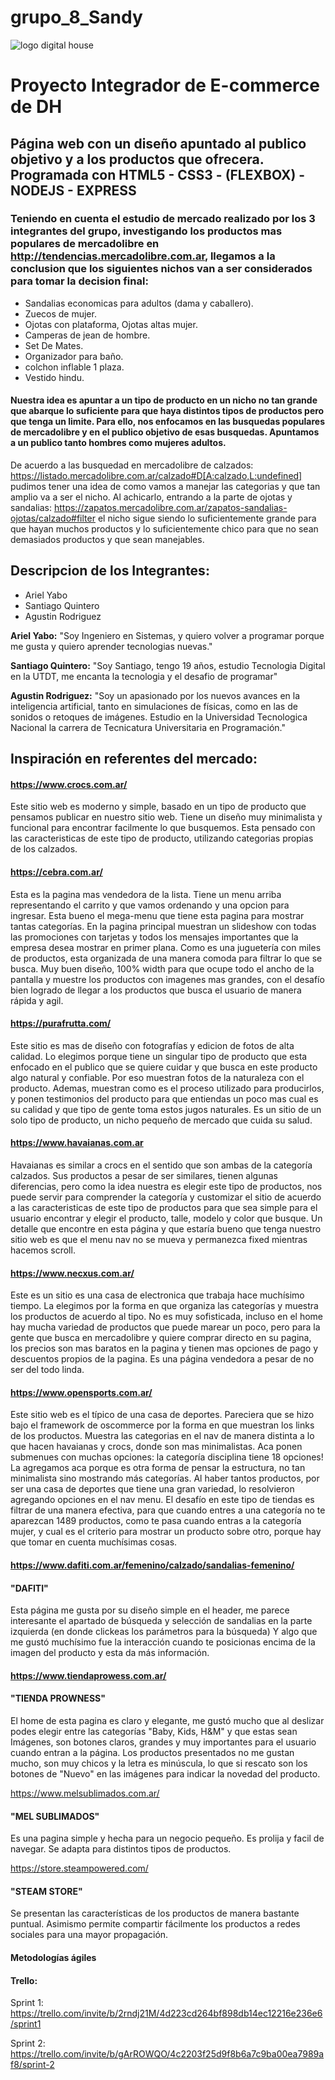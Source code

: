 # grupo_8_Sandy

![logo digital house](https://www.digitalhouse.com/ar/logo-dh-blanco.png)

# Proyecto Integrador de E-commerce de DH

## Página web con un diseño apuntado al publico objetivo y a los productos que ofrecera. Programada con HTML5 - CSS3 - (FLEXBOX) - NODEJS - EXPRESS

### Teniendo en cuenta el estudio de mercado realizado por los 3 integrantes del grupo, investigando los productos mas populares de mercadolibre en http://tendencias.mercadolibre.com.ar, llegamos a la conclusion que los siguientes nichos van a ser considerados para tomar la decision final:

*   Sandalias economicas para adultos (dama y caballero).
*   Zuecos de mujer.
*   Ojotas con plataforma, Ojotas altas mujer.
*   Camperas de jean de hombre.
*   Set De Mates.
*   Organizador para baño.
*   colchon inflable 1 plaza.
*   Vestido hindu.


#### Nuestra idea es apuntar a un tipo de producto en un nicho no tan grande que abarque lo suficiente para que haya distintos tipos de productos pero que tenga un limite. Para ello, nos enfocamos en las busquedas populares de mercadolibre y en el publico objetivo de esas busquedas. Apuntamos a un publico tanto hombres como mujeres adultos. 
De acuerdo a las busquedad en mercadolibre de calzados:  https://listado.mercadolibre.com.ar/calzado#D[A:calzado,L:undefined] pudimos tener una idea de como vamos a manejar las categorias y que tan amplio va a ser el nicho. Al achicarlo, entrando a la parte de ojotas y sandalias: https://zapatos.mercadolibre.com.ar/zapatos-sandalias-ojotas/calzado#filter el nicho sigue siendo lo suficientemente grande para que hayan muchos productos y lo suficientemente chico para que no sean demasiados productos y que sean manejables. 


## Descripcion de los Integrantes:
*   Ariel Yabo
*   Santiago Quintero
*   Agustin Rodriguez

**Ariel Yabo:** "Soy Ingeniero en Sistemas, y quiero volver a programar porque me gusta y quiero aprender tecnologias nuevas."

**Santiago Quintero:** "Soy Santiago, tengo 19 años, estudio Tecnologia Digital en la UTDT, me encanta la tecnologia y el desafio de programar"

**Agustin Rodriguez:** "Soy un apasionado por los nuevos avances en la inteligencia artificial, tanto en simulaciones de físicas, como en las de sonidos o retoques de imágenes. Estudio en la Universidad Tecnologica Nacional la carrera de Tecnicatura Universitaria en Programación."

## Inspiración en referentes del mercado:

#### https://www.crocs.com.ar/

Este sitio web es moderno y simple, basado en un tipo de producto que pensamos publicar en nuestro sitio web. Tiene un diseño muy minimalista y funcional para encontrar facilmente lo que busquemos. Esta pensado con las caracteristicas de este tipo de producto, utilizando categorias propias de los calzados. 

#### https://cebra.com.ar/

Esta es la pagina mas vendedora de la lista. Tiene un menu arriba representando el carrito y que vamos ordenando y una opcion para ingresar.  Esta bueno el mega-menu que tiene esta pagina para mostrar tantas categorías. En la pagina principal muestran un slideshow con todas las promociones con tarjetas y todos los mensajes importantes que la empresa desea mostrar en primer plana. Como es una juguetería con miles de productos, esta organizada de una manera comoda para filtrar lo que se busca. Muy buen diseño, 100% width para que ocupe todo el ancho de la pantalla y muestre los productos con imagenes mas grandes, con el desafío bien logrado de llegar a los productos que busca el usuario de manera rápida y agil.

#### https://purafrutta.com/

Este sitio es mas de diseño con fotografías y edicion de fotos de alta calidad. Lo elegimos porque tiene un singular tipo de producto que esta enfocado en el publico que se quiere cuidar y que busca en este producto algo natural y confiable. Por eso muestran fotos de la naturaleza con el producto. Ademas, muestran como es el proceso utilizado para producirlos, y ponen testimonios del producto para que entiendas un poco mas cual es su calidad y que tipo de gente toma estos jugos naturales. Es un sitio de un solo tipo de producto, un nicho pequeño de mercado que cuida su salud. 

#### https://www.havaianas.com.ar

Havaianas es similar a crocs en el sentido que son ambas de la categoría calzados. Sus productos a pesar de ser similares, tienen algunas diferencias, pero como la idea nuestra es elegir este tipo de productos, nos puede servir para comprender la categoría y customizar el sitio de acuerdo a las caracteristicas de este tipo de productos para que sea simple para el usuario encontrar y elegir el producto, talle, modelo y color que busque. Un detalle que encontre en esta página y que estaría bueno que tenga nuestro sitio web es que el menu nav no se mueva y permanezca fixed mientras hacemos scroll. 

#### https://www.necxus.com.ar/ 

Este es un sitio es una casa de electronica que trabaja hace muchísimo tiempo. La elegimos por la forma en que organiza las categorías y muestra los productos de acuerdo al tipo. No es muy sofisticada, incluso en el home hay mucha variedad de productos que puede marear un poco, pero para la gente que busca en mercadolibre y quiere comprar directo en su pagina, los precios son mas baratos en la pagina y tienen mas opciones de pago y descuentos propios de la pagina. Es una página vendedora a pesar de no ser del todo linda. 

#### https://www.opensports.com.ar/

Este sitio web es el típico de una casa de deportes. Pareciera que se hizo bajo el framework de oscommerce por la forma en que muestran los links de los productos. Muestra las categorias en el nav de manera distinta a lo que hacen havaianas y crocs, donde son mas minimalistas. Aca ponen submenues con muchas opciones: la categoría disciplina tiene 18 opciones! La agregamos aca porque es otra forma de pensar la estructura, no tan minimalista sino mostrando más categorías. Al haber tantos productos, por ser una casa de deportes que tiene una gran variedad, lo resolvieron agregando opciones en el nav menu. El desafío en este tipo de tiendas es filtrar de una manera efectiva, para que cuando entres a una categoría no te aparezcan 1489 productos, como te pasa cuando entras a la categoría mujer, y cual es el criterio para mostrar un producto sobre otro, porque hay que tomar en cuenta muchísimas cosas. 

#### https://www.dafiti.com.ar/femenino/calzado/sandalias-femenino/

#### **"DAFITI"**

Esta página me gusta por su diseño simple en el header, me parece interesante el apartado de búsqueda y selección de sandalias en la parte izquierda (en donde clickeas los parámetros para la búsqueda) Y algo que me gustó muchísimo fue la interacción cuando te posicionas encima de la imagen del producto y esta da más información.

#### https://www.tiendaprowess.com.ar/

#### **"TIENDA PROWNESS"**

El home de esta pagina es claro y elegante, me gustó mucho que al deslizar podes elegir entre las categorías "Baby, Kids, H&M" y que estas sean Imágenes, son botones claros, grandes y muy importantes para el usuario cuando entran a la página. Los productos presentados no me gustan mucho, son muy chicos y la letra es minúscula, lo que si rescato son los botones de "Nuevo" en las imágenes para indicar la novedad del producto.

https://www.melsublimados.com.ar/

#### **"MEL SUBLIMADOS"**

Es una pagina simple y hecha para un negocio pequeño. Es prolija y facil de navegar. Se adapta para distintos tipos de productos.

https://store.steampowered.com/

#### **"STEAM STORE"**

Se presentan las características de los productos de manera bastante puntual. Asimismo permite compartir fácilmente los productos a redes sociales para una mayor propagación.

#### Metodologías ágiles 
#### Trello: 
Sprint 1: https://trello.com/invite/b/2rndj21M/4d223cd264bf898db14ec12216e236e6/sprint1

Sprint 2: https://trello.com/invite/b/gArROWQO/4c2203f25d9f8b6a7c9ba00ea7989af8/sprint-2

